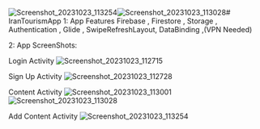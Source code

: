 ![Screenshot_20231023_113254](https://github.com/Omidavz/IranTourismApp/assets/95022891/10bd229d-1213-4972-8739-4fe89ddc954a)![Screenshot_20231023_113028](https://github.com/Omidavz/IranTourismApp/assets/95022891/031a91b2-8d23-4785-a10c-96321c4f4ee4)# IranTourismApp
1: App Features
Firebase , Firestore , Storage , Authentication , Glide , SwipeRefreshLayout,  DataBinding ,(VPN Needed)

2: App ScreenShots: 

Login Activity
![Screenshot_20231023_112715](https://github.com/Omidavz/IranTourismApp/assets/95022891/8b947ec4-c8ae-4331-95fb-ae0b460aae76)

Sign Up Activity
![Screenshot_20231023_112728](https://github.com/Omidavz/IranTourismApp/assets/95022891/10af6716-a5a5-4805-8e4b-23e01c86c845)

Content Activity
![Screenshot_20231023_113001](https://github.com/Omidavz/IranTourismApp/assets/95022891/6a264bb8-c3f3-4f97-ac2e-6b4620ec824c)
![Screenshot_20231023_113028](https://github.com/Omidavz/IranTourismApp/assets/95022891/4298b638-7c89-4232-be10-d9021d8b420a)

Add Content Activity 
![Screenshot_20231023_113254](https://github.com/Omidavz/IranTourismApp/assets/95022891/a7466fbc-a4ab-418a-8b28-f8c2bf0464bd)
